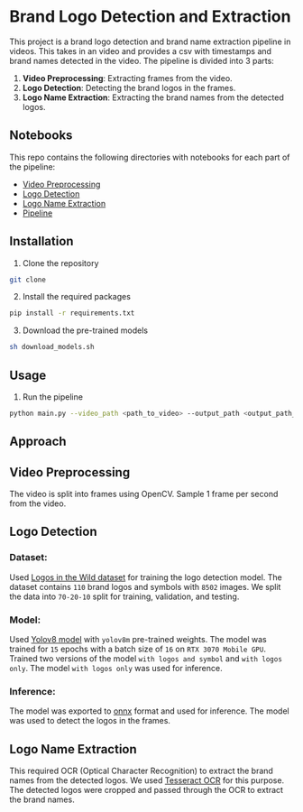 # Brand Logo Detection and Extraction

This project is a brand logo detection and brand name extraction pipeline in videos. This takes in an video and provides a csv with timestamps and brand names detected in the video. The pipeline is divided into 3 parts:

1. **Video Preprocessing**: Extracting frames from the video.
2. **Logo Detection**: Detecting the brand logos in the frames.
3. **Logo Name Extraction**: Extracting the brand names from the detected logos.

## Notebooks

This repo contains the following directories with notebooks for each part of the pipeline:
- [Video Preprocessing](notebooks/video_preprocessing)
- [Logo Detection](notebooks/logo_detection)
- [Logo Name Extraction](notebooks/logo_name_extraction)
- [Pipeline](notebooks/pipeline)

## Installation 

1. Clone the repository
```bash
git clone 
```

2. Install the required packages
```bash
pip install -r requirements.txt
```

3. Download the pre-trained models
```bash
sh download_models.sh
```

## Usage

1. Run the pipeline
```bash
python main.py --video_path <path_to_video> --output_path <output_path_csv>
```

## Approach

## Video Preprocessing

The video is split into frames using OpenCV. Sample 1 frame per second from the video.

## Logo Detection

### Dataset:  
Used [Logos in the Wild dataset](https://zenodo.org/records/5101018) for training the logo detection model. The dataset contains `110` brand logos and symbols with `8502` images. We split the data into `70-20-10` split for training, validation, and testing.

### Model:
Used [Yolov8 model](https://docs.ultralytics.com/) with `yolov8m` pre-trained weights. The model was trained for `15` epochs with a batch size of `16` on `RTX 3070 Mobile GPU`. Trained two versions of the model `with logos and symbol` and `with logos only`. The model `with logos only` was used for inference.

### Inference:
The model was exported to [onnx](https://onnx.ai/) format and used for inference. The model was used to detect the logos in the frames.

## Logo Name Extraction

This required OCR (Optical Character Recognition) to extract the brand names from the detected logos. We used [Tesseract OCR]() for this purpose. The detected logos were cropped and passed through the OCR to extract the brand names.
